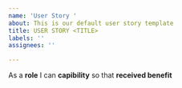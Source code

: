```yaml
---
name: 'User Story '
about: This is our default user story template
title: USER STORY <TITLE>
labels: ''
assignees: ''

---
```


As a **role** I can **capibility** so that **received benefit**
